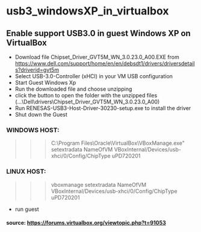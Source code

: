 # usb3_windowsXP_in_virtualbox

## Enable support USB3.0 in guest Windows XP on VirtualBox





* Download file Chipset_Driver_GVT5M_WN_3.0.23.0_A00.EXE from https://www.dell.com/support/home/en/en/debsdt1/drivers/driversdetails?driverid=gvt5m
* Select USB-3.0-Controller (xHCI) in your VM USB configuration
* Start Guest Windows Xp
* Run the downloaded file and choose unzipping
* click the button to open the folder with the unzipped files (...\Dell\drivers\Chipset_Driver_GVT5M_WN_3.0.23.0_A00)
* Run RENESAS-USB3-Host-Driver-30230-setup.exe to install the driver
* Shut down the Guest

### WINDOWS HOST:

>>> C:\Program Files\Oracle\VirtualBox\VBoxManage.exe" setextradata NameOfVM VBoxInternal/Devices/usb-xhci/0/Config/ChipType uPD720201

### LINUX HOST:

>>> vboxmanage setextradata NameOfVM VBoxInternal/Devices/usb-xhci/0/Config/ChipType uPD720201

* run guest



#### source: https://forums.virtualbox.org/viewtopic.php?t=91053